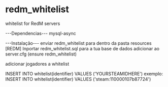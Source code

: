 # redm_whitelist
whitelist for RedM servers

---Dependencias---
mysql-async

---Instalação---
enviar redm_whitelist para dentro da pasta resources [REDM]
Inportar redm_whitelist.sql para a tua base de dados
adicionar ao server.cfg (ensure redm_whitelist)

adicionar jogadores a whitelist

INSERT INTO whitelist(identifier) VALUES ('YOURSTEAMIDHERE')
exemplo: INSERT INTO whitelist(identifier) VALUES ('steam:110000107b87724')

